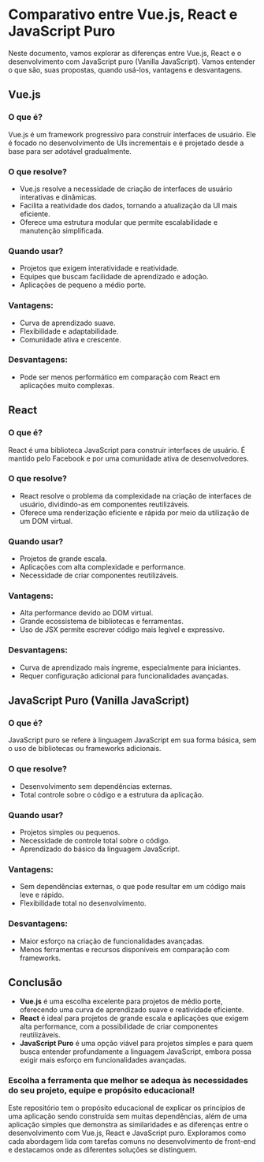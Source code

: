 # Comparativo entre Vue.js, React e JavaScript Puro

Neste documento, vamos explorar as diferenças entre Vue.js, React e o desenvolvimento com JavaScript puro (Vanilla JavaScript). Vamos entender o que são, suas propostas, quando usá-los, vantagens e desvantagens.

## Vue.js

### O que é?

Vue.js é um framework progressivo para construir interfaces de usuário. Ele é focado no desenvolvimento de UIs incrementais e é projetado desde a base para ser adotável gradualmente.

### O que resolve?

- Vue.js resolve a necessidade de criação de interfaces de usuário interativas e dinâmicas.
- Facilita a reatividade dos dados, tornando a atualização da UI mais eficiente.
- Oferece uma estrutura modular que permite escalabilidade e manutenção simplificada.

### Quando usar?

- Projetos que exigem interatividade e reatividade.
- Equipes que buscam facilidade de aprendizado e adoção.
- Aplicações de pequeno a médio porte.

### Vantagens:

- Curva de aprendizado suave.
- Flexibilidade e adaptabilidade.
- Comunidade ativa e crescente.

### Desvantagens:

- Pode ser menos performático em comparação com React em aplicações muito complexas.

## React

### O que é?

React é uma biblioteca JavaScript para construir interfaces de usuário. É mantido pelo Facebook e por uma comunidade ativa de desenvolvedores.

### O que resolve?

- React resolve o problema da complexidade na criação de interfaces de usuário, dividindo-as em componentes reutilizáveis.
- Oferece uma renderização eficiente e rápida por meio da utilização de um DOM virtual.

### Quando usar?

- Projetos de grande escala.
- Aplicações com alta complexidade e performance.
- Necessidade de criar componentes reutilizáveis.

### Vantagens:

- Alta performance devido ao DOM virtual.
- Grande ecossistema de bibliotecas e ferramentas.
- Uso de JSX permite escrever código mais legível e expressivo.

### Desvantagens:

- Curva de aprendizado mais íngreme, especialmente para iniciantes.
- Requer configuração adicional para funcionalidades avançadas.

## JavaScript Puro (Vanilla JavaScript)

### O que é?

JavaScript puro se refere à linguagem JavaScript em sua forma básica, sem o uso de bibliotecas ou frameworks adicionais.

### O que resolve?

- Desenvolvimento sem dependências externas.
- Total controle sobre o código e a estrutura da aplicação.

### Quando usar?

- Projetos simples ou pequenos.
- Necessidade de controle total sobre o código.
- Aprendizado do básico da linguagem JavaScript.

### Vantagens:

- Sem dependências externas, o que pode resultar em um código mais leve e rápido.
- Flexibilidade total no desenvolvimento.

### Desvantagens:

- Maior esforço na criação de funcionalidades avançadas.
- Menos ferramentas e recursos disponíveis em comparação com frameworks.

## Conclusão

- **Vue.js** é uma escolha excelente para projetos de médio porte, oferecendo uma curva de aprendizado suave e reatividade eficiente.
- **React** é ideal para projetos de grande escala e aplicações que exigem alta performance, com a possibilidade de criar componentes reutilizáveis.
- **JavaScript Puro** é uma opção viável para projetos simples e para quem busca entender profundamente a linguagem JavaScript, embora possa exigir mais esforço em funcionalidades avançadas.

### Escolha a ferramenta que melhor se adequa às necessidades do seu projeto, equipe e propósito educacional!

Este repositório tem o propósito educacional de explicar os princípios de uma aplicação sendo construída sem muitas dependências, além de uma aplicação simples que demonstra as similaridades e as diferenças entre o desenvolvimento com Vue.js, React e JavaScript puro. Exploramos como cada abordagem lida com tarefas comuns no desenvolvimento de front-end e destacamos onde as diferentes soluções se distinguem.

